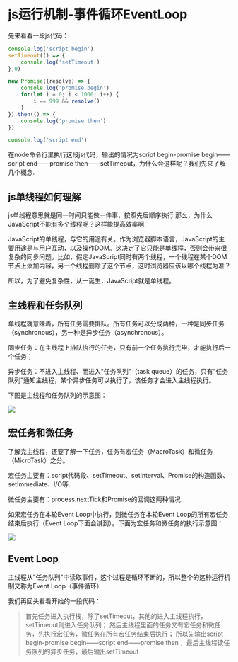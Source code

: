 # js运行机制-事件循环EventLoop

先来看看一段js代码：

```js
console.log('script begin')
setTimeout(() => {
    console.log('setTimeout')
},0)

new Promise((resolve) => {
    console.log('promise begin')
    for(let i = 0; i < 1000; i++) {
        i == 999 && resolve()
    }
}).then(() => {
    console.log('promise then')
})

console.log('script end')
```

在node命令行里执行这段js代码，输出的情况为script begin-promise begin——script end——promise then——setTimeout，为什么会这样呢？我们先来了解几个概念.

## js单线程如何理解

js单线程意思就是同一时间只能做一件事，按照先后顺序执行.那么，为什么JavaScript不能有多个线程呢？这样能提高效率啊.  

JavaScript的单线程，与它的用途有关。作为浏览器脚本语言，JavaScript的主要用途是与用户互动，以及操作DOM。这决定了它只能是单线程，否则会带来很复杂的同步问题。比如，假定JavaScript同时有两个线程，一个线程在某个DOM节点上添加内容，另一个线程删除了这个节点，这时浏览器应该以哪个线程为准？  

所以，为了避免复杂性，从一诞生，JavaScript就是单线程。

## 主线程和任务队列

单线程就意味着，所有任务需要排队。所有任务可以分成两种，一种是同步任务（synchronous），另一种是异步任务（asynchronous）。  

同步任务：在主线程上排队执行的任务，只有前一个任务执行完毕，才能执行后一个任务；  

异步任务：不进入主线程、而进入"任务队列"（task queue）的任务，只有"任务队列"通知主线程，某个异步任务可以执行了，该任务才会进入主线程执行。

下图是主线程和任务队列的示意图：

<img src="http://pjizbyw69.bkt.clouddn.com/eventloop01.png"/>

## 宏任务和微任务

了解完主线程，还要了解一下任务，任务有宏任务（MacroTask）和微任务（MicroTask）之分。  

宏任务主要有：script代码段、setTimeout、setInterval、Promise的构造函数、setImmediate、I/O等.  

微任务主要有：process.nextTick和Promise的回调这两种情况.

如果宏任务在本轮Event Loop中执行，则微任务在本轮Event Loop的所有宏任务结束后执行（Event Loop下面会讲到）。下面为宏任务和微任务的执行示意图：  

<img src="http://pjizbyw69.bkt.clouddn.com/eventloop02.png"/>

## Event Loop

主线程从"任务队列"中读取事件，这个过程是循环不断的，所以整个的这种运行机制又称为Event Loop（事件循环）

我们再回头看看开始的一段代码：  

> 首先任务进入执行栈，除了setTimeout，其他的进入主线程执行，setTimeout则进入任务队列；
> 然后主线程里面的任务又有宏任务和微任务，先执行宏任务，微任务在所有宏任务结束后执行；
> 所以先输出script begin-promise begin——script end——promise then；
> 最后主线程读任务队列的异步任务，最后输出setTimeout